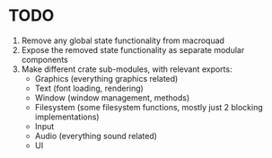 # TODO

1. Remove any global state functionality from macroquad
2. Expose the removed state functionality as separate modular components
3. Make different crate sub-modules, with relevant exports:
    - Graphics (everything graphics related)
    - Text (font loading, rendering)
    - Window (window management, methods)
    - Filesystem (some filesystem functions, mostly just 2 blocking implementations)
    - Input
    - Audio (everything sound related)
    - UI